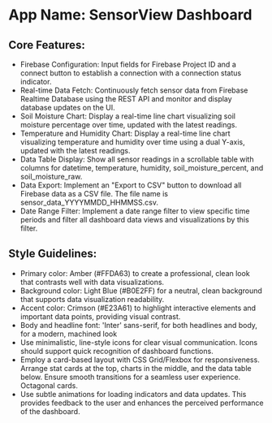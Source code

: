 # **App Name**: SensorView Dashboard

## Core Features:

- Firebase Configuration: Input fields for Firebase Project ID and a connect button to establish a connection with a connection status indicator.
- Real-time Data Fetch: Continuously fetch sensor data from Firebase Realtime Database using the REST API and monitor and display database updates on the UI.
- Soil Moisture Chart: Display a real-time line chart visualizing soil moisture percentage over time, updated with the latest readings.
- Temperature and Humidity Chart: Display a real-time line chart visualizing temperature and humidity over time using a dual Y-axis, updated with the latest readings.
- Data Table Display: Show all sensor readings in a scrollable table with columns for datetime, temperature, humidity, soil_moisture_percent, and soil_moisture_raw.
- Data Export: Implement an "Export to CSV" button to download all Firebase data as a CSV file. The file name is sensor_data_YYYYMMDD_HHMMSS.csv.
- Date Range Filter: Implement a date range filter to view specific time periods and filter all dashboard data views and visualizations by this filter.

## Style Guidelines:

- Primary color: Amber (#FFDA63) to create a professional, clean look that contrasts well with data visualizations.
- Background color: Light Blue (#B0E2FF) for a neutral, clean background that supports data visualization readability.
- Accent color: Crimson (#E23A61) to highlight interactive elements and important data points, providing visual contrast.
- Body and headline font: 'Inter' sans-serif, for both headlines and body, for a modern, machined look
- Use minimalistic, line-style icons for clear visual communication.  Icons should support quick recognition of dashboard functions.
- Employ a card-based layout with CSS Grid/Flexbox for responsiveness. Arrange stat cards at the top, charts in the middle, and the data table below. Ensure smooth transitions for a seamless user experience. Octagonal cards.
- Use subtle animations for loading indicators and data updates. This provides feedback to the user and enhances the perceived performance of the dashboard.